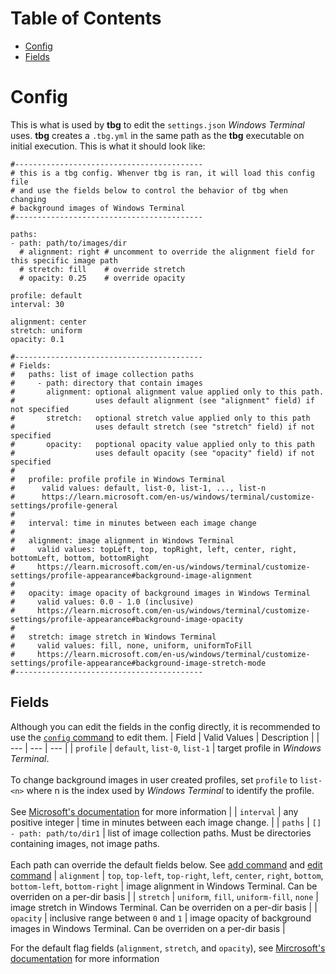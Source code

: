 # Table of Contents
- [Config](#config)
- [Fields](#fields)

# Config
This is what is used by **tbg** to edit the `settings.json` *Windows Terminal*
uses. **tbg** creates a `.tbg.yml` in the same path as the **tbg** executable
on initial execution. This is what it should look like:
```
#------------------------------------------
# this is a tbg config. Whenver tbg is ran, it will load this config file
# and use the fields below to control the behavior of tbg when changing
# background images of Windows Terminal
#------------------------------------------

paths:
- path: path/to/images/dir
  # alignment: right # uncomment to override the alignment field for this specific image path
  # stretch: fill    # override stretch
  # opacity: 0.25    # override opacity

profile: default
interval: 30

alignment: center
stretch: uniform
opacity: 0.1

#------------------------------------------
# Fields:
#   paths: list of image collection paths
#     - path: directory that contain images
#       alignment: optional alignment value applied only to this path.
#                  uses default alignment (see "alignment" field) if not specified
#       stretch:   optional stretch value applied only to this path
#                  uses default stretch (see "stretch" field) if not specified
#       opacity:   poptional opacity value applied only to this path
#                  uses default opacity (see "opacity" field) if not specified
#
#   profile: profile profile in Windows Terminal
#      valid values: default, list-0, list-1, ..., list-n
#      https://learn.microsoft.com/en-us/windows/terminal/customize-settings/profile-general
#
#   interval: time in minutes between each image change
#
#   alignment: image alignment in Windows Terminal
#     valid values: topLeft, top, topRight, left, center, right, bottomLeft, bottom, bottomRight
#     https://learn.microsoft.com/en-us/windows/terminal/customize-settings/profile-appearance#background-image-alignment
#
#   opacity: image opacity of background images in Windows Terminal
#     valid values: 0.0 - 1.0 (inclusive)
#     https://learn.microsoft.com/en-us/windows/terminal/customize-settings/profile-appearance#background-image-opacity
#
#   stretch: image stretch in Windows Terminal
#     valid values: fill, none, uniform, uniformToFill
#     https://learn.microsoft.com/en-us/windows/terminal/customize-settings/profile-appearance#background-image-stretch-mode 
#------------------------------------------
```
## Fields
Although you can edit the fields in the config directly, it is recommended to use the [`config` command](https://github.com/saltkid/tbg/blob/main/docs/config_command_usage.md) to edit them.
| Field | Valid Values | Description |
| --- | --- | --- |
| `profile` | `default`, `list-0`, `list-1` | target profile in *Windows Terminal*.<br><br>To change background images in user created profiles, set `profile` to `list-<n>` where n is the index used by *Windows Terminal* to identify the profile.<br><br>See [Microsoft's documentation](https://learn.microsoft.com/en-us/windows/terminal/customize-settings/profile-general) for more information |
| `interval` | any positive integer | time in minutes between each image change. |
| `paths` | `[]`<br>`- path: path/to/dir1` | list of image collection paths. Must be directories containing images, not image paths.<br><br>Each path can override the default fields below. See [add command](https://github.com/saltkid/tbg/blob/main/docs/add_command_usage.md) and [edit command](https://github.com/saltkid/tbg/blob/main/docs/edit_command_usage.md)
| `alignment` | `top`, `top-left`, `top-right`, `left`, `center`, `right`, `bottom`, `bottom-left`, `bottom-right` | image alignment in Windows Terminal. Can be overriden on a per-dir basis |
| `stretch` | `uniform`, `fill`, `uniform-fill`, `none` | image stretch in Windows Terminal. Can be overriden on a per-dir basis |
| `opacity` | inclusive range between `0` and `1` | image opacity of background images in Windows Terminal. Can be overriden on a per-dir basis |

For the default flag fields (`alignment`, `stretch`, and `opacity`), see [Mircrosoft's documentation](https://learn.microsoft.com/en-us/windows/terminal/customize-settings/profile-appearance#background-images-and-icons) for more information
